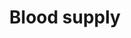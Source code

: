 ---
title: Blood supply
longTitle: 'Blood supply'
tags:
- gccommon
french:
- "[[Approvisionnement en sang]]"
usedFor:
- "[[Blood banks]]"
---